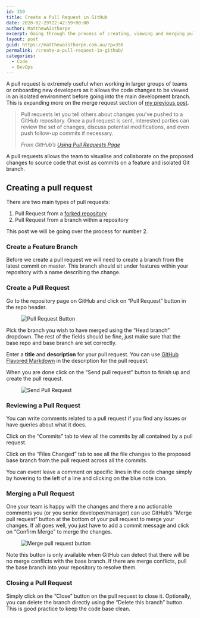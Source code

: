 ```yaml
---
id: 350
title: Create a Pull Request in GitHub
date: 2020-02-29T22:42:59+00:00
author: MatthewAisthorpe
excerpt: Going through the process of creating, viewing and merging pull requests.
layout: post
guid: https://matthewaisthorpe.com.au/?p=350
permalink: /create-a-pull-request-in-github/
categories:
  - Code
  - DevOps
---
```

A pull request is extremely useful when working in larger groups of teams or onboarding new developers as it allows the code changes to be viewed in an isolated environment before going into the main development branch. This is expanding more on the merge request section of [my previous post](https://matthewaisthorpe.com.au/git-branches-and-merge-requests/). 

<blockquote class="wp-block-quote">
  <p>
    Pull requests let you tell others about changes you&#8217;ve pushed to a GitHub repository. Once a pull request is sent, interested parties can review the set of changes, discuss potential modifications, and even push follow-up commits if necessary.
  </p>
  
  <cite>From GitHub&#8217;s <a href="https://help.github.com/articles/using-pull-requests">Using Pull Requests Page</a></cite>
</blockquote>

A pull requests allows the team to visualise and collaborate on the proposed changes to source code that exist as commits on a feature and isolated Git branch. 

## Creating a pull request

There are two main types of pull requests:

  1. Pull Request from a&nbsp;[forked repository](https://help.github.com/articles/fork-a-repo)
  2. Pull Request from a branch within a repository

This post we will be going over the process for number 2. 

### Create a Feature Branch

Before we create a pull request we will need to create a branch from the latest commit on master. This branch should sit under features within your repository with a name describing the change.

### Create a Pull Request

Go to the repository page on GitHub and click on &#8220;Pull Request&#8221; button in the repo header.<figure class="wp-block-image">

![Pull Request Button](https://f.cloud.github.com/assets/676185/316845/2ea7d418-9848-11e2-90af-5b8f31497a51.png) </figure> 

Pick the branch you wish to have merged using the &#8220;Head branch&#8221; dropdown. The rest of the fields should be fine, just make sure that the base repo and base branch are set correctly.

Enter a **title** and **description** for your pull request. You can use [GitHub Flavored Markdown](https://help.github.com/articles/github-flavored-markdown) in the description for the pull request.

When you are done click on the &#8220;Send pull request&#8221; button to finish up and create the pull request.<figure class="wp-block-image">

![Send Pull Request](https://f.cloud.github.com/assets/676185/316876/30d6d0ca-984a-11e2-9c5e-420223c35ed9.png) </figure> 

### Reviewing a Pull Request

You can write comments related to a pull request if you find any issues or have queries about what it does.

Click on the &#8220;Commits&#8221; tab to view all the commits by all contained by a pull request.

Click on the &#8220;Files Changed&#8221; tab to see all the file changes to the proposed base branch from the pull request across all the commits.

You can event leave a comment on specific lines in the code change simply by hovering to the left of a line and clicking on the blue note icon.

### Merging a Pull Request

One your team is happy with the changes and there a no actionable comments you (or you senior developer/manager) can use GitHub&#8217;s &#8220;Merge pull request&#8221; button at the bottom of your pull request to merge your changes. If all goes well, you just have to add a commit message and click on &#8220;Confirm Merge&#8221; to merge the changes.<figure class="wp-block-image">

![Merge pull request button](https://f.cloud.github.com/assets/676185/316946/e8c42c4c-984e-11e2-8a09-5a977652028a.png) </figure> 

Note this button is only available when GitHub can detect that there will be no merge conflicts with the base branch. If there are merge conflicts, pull the base branch into your repository to resolve them.

### Closing a Pull Request

Simply click on the &#8220;Close&#8221; button on the pull request to close it. Optionally, you can delete the branch directly using the &#8220;Delete this branch&#8221; button. This is good practice to keep the code base clean.
